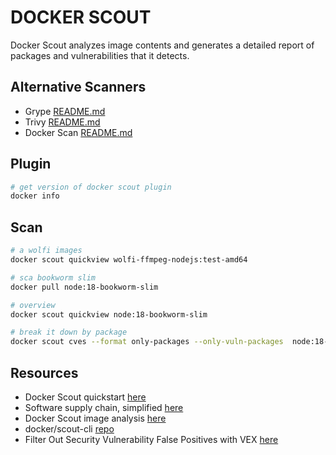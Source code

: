 # DOCKER SCOUT

Docker Scout analyzes image contents and generates a detailed report of packages and vulnerabilities that it detects.  

## Alternative Scanners

* Grype [README.md](../49_grype/README.md)  
* Trivy [README.md](../48_trivy/README.md)  
* Docker Scan [README.md](../45_docker_scan_process_mongo/README.md)  

## Plugin

```sh
# get version of docker scout plugin
docker info
```

## Scan

```sh
# a wolfi images
docker scout quickview wolfi-ffmpeg-nodejs:test-amd64

# sca bookworm slim
docker pull node:18-bookworm-slim

# overview
docker scout quickview node:18-bookworm-slim

# break it down by package
docker scout cves --format only-packages --only-vuln-packages  node:18-bookworm-slim
```

## Resources

* Docker Scout quickstart [here](https://docs.docker.com/scout/quickstart/)
* Software supply chain, simplified [here](https://www.docker.com/products/docker-scout/)
* Docker Scout image analysis [here](https://docs.docker.com/scout/image-analysis/)
* docker/scout-cli [repo](https://github.com/docker/scout-cli)
* Filter Out Security Vulnerability False Positives with VEX [here](https://www.docker.com/blog/filter-out-security-vulnerability-false-positives-with-vex/)
